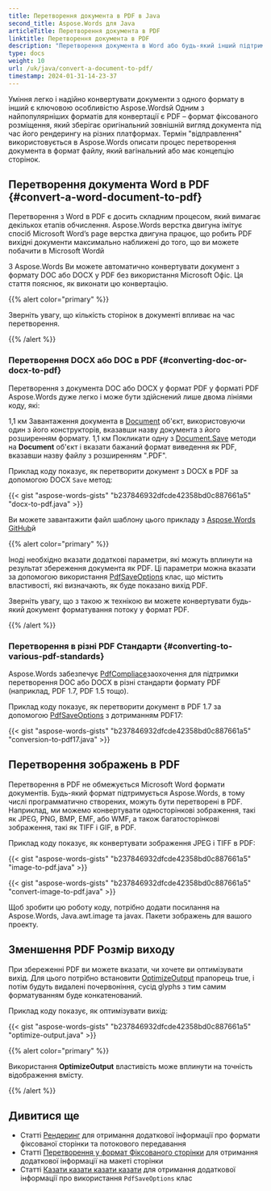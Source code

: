 ```yaml
---
title: Перетворення документа в PDF в Java
second_title: Aspose.Words для Java
articleTitle: Перетворення документа в PDF
linktitle: Перетворення документа в PDF
description: "Перетворення документа в Word або будь-який інший підтримуваний формат в PDF, який зберігає оригінальний зовнішній вигляд документа під час його рендерингу на різних платформах з використанням Javaй"
type: docs
weight: 10
url: /uk/java/convert-a-document-to-pdf/
timestamp: 2024-01-31-14-23-37
---
```


Уміння легко і надійно конвертувати документи з одного формату в інший є ключовою особливістю Aspose.Wordsй Одним з найпопулярніших форматів для конвертації є PDF – формат фіксованого розміщення, який зберігає оригінальний зовнішній вигляд документа під час його рендерингу на різних платформах. Термін "відправлення" використовується в Aspose.Words описати процес перетворення документа в формат файлу, який вагінальний або має концепцію сторінок.

## Перетворення документа Word в PDF {#convert-a-word-document-to-pdf}

Перетворення з Word в PDF є досить складним процесом, який вимагає декількох етапів обчислення. Aspose.Words верстка двигуна імітує спосіб Microsoft Word’s page верстка двигуна працює, що робить PDF вихідні документи максимально наближені до того, що ви можете побачити в Microsoft Wordй

З Aspose.Words Ви можете автоматично конвертувати документ з формату DOC або DOCX у PDF без використання Microsoft Офіс. Ця стаття пояснює, як виконати цю конвертацію.

{{% alert color="primary" %}}

Зверніть увагу, що кількість сторінок в документі впливає на час перетворення.

{{% /alert %}}

### Перетворення DOCX або DOC в PDF {#converting-doc-or-docx-to-pdf}

Перетворення з документа DOC або DOCX у формат PDF у форматі PDF Aspose.Words дуже легко і може бути здійснений лише двома лініями коду, які:

1,1 км Завантаження документа в [Document](https://reference.aspose.com/words/java/com.aspose.words/document/) об'єкт, використовуючи один з його конструкторів, вказавши назву документа з його розширенням формату.
1,1 км Покликати одну з [Document.Save](https://reference.aspose.com/words/java/com.aspose.words/document/#save-java.lang.String-int) методи на **Document** об'єкт і вказати бажаний формат виведення як PDF, вказавши назву файлу з розширенням ".PDF".

Приклад коду показує, як перетворити документ з DOCX в PDF за допомогою DOCX `Save` метод:

{{< gist "aspose-words-gists" "b237846932dfcde42358bd0c887661a5" "docx-to-pdf.java" >}}

Ви можете завантажити файл шаблону цього прикладу з [Aspose.Words GitHub](https://github.com/aspose-words/Aspose.Words-for-Java/tree/master/Examples/src/main/resources/com/aspose/words/examples/loading_saving/ConvertImageToPdf/Template.doc)й

{{% alert color="primary" %}}

Іноді необхідно вказати додаткові параметри, які можуть вплинути на результат збереження документа як PDF. Ці параметри можна вказати за допомогою використання [PdfSaveOptions](https://reference.aspose.com/words/java/com.aspose.words/pdfsaveoptions/) клас, що містить властивості, які визначають, як буде показано вихід PDF.

Зверніть увагу, що з такою ж технікою ви можете конвертувати будь-який документ форматування потоку у формат PDF.

{{% /alert %}}

### Перетворення в різні PDF Стандарти {#converting-to-various-pdf-standards}

Aspose.Words забезпечує [PdfCompliace](https://reference.aspose.com/words/java/com.aspose.words/pdfcompliance/)заохочення для підтримки перетворення DOC або DOCX в різні стандарти формату PDF (наприклад, PDF 1.7, PDF 1.5 тощо).

Приклад коду показує, як перетворити документ в PDF 1.7 за допомогою [PdfSaveOptions](https://reference.aspose.com/words/java/com.aspose.words/pdfsaveoptions/) з дотриманням PDF17:

{{< gist "aspose-words-gists" "b237846932dfcde42358bd0c887661a5" "conversion-to-pdf17.java" >}}

## Перетворення зображень в PDF

Перетворення в PDF не обмежується Microsoft Word формати документів. Будь-який формат підтримується Aspose.Words, в тому числі программатично створених, можуть бути перетворені в PDF. Наприклад, ми можемо конвертувати односторінкові зображення, такі як JPEG, PNG, BMP, EMF, або WMF, а також багатосторінкові зображення, такі як TIFF і GIF, в PDF.

Приклад коду показує, як конвертувати зображення JPEG і TIFF в PDF:

{{< gist "aspose-words-gists" "b237846932dfcde42358bd0c887661a5" "image-to-pdf.java" >}}

{{< gist "aspose-words-gists" "b237846932dfcde42358bd0c887661a5" "convert-image-to-pdf.java" >}}

Щоб зробити цю роботу коду, потрібно додати посилання на Aspose.Words, Java.awt.image та javax. Пакети зображень для вашого проекту.

## Зменшення PDF Розмір виходу

При збереженні PDF ви можете вказати, чи хочете ви оптимізувати вихід. Для цього потрібно встановити [OptimizeOutput](https://reference.aspose.com/words/java/com.aspose.words/fixedpagesaveoptions/#getOptimizeOutput) прапорець true, і потім будуть видалені почервоніння, сусід glyphs з тим самим форматуванням буде конкатенований.

Приклад коду показує, як оптимізувати вихід:

{{< gist "aspose-words-gists" "b237846932dfcde42358bd0c887661a5" "optimize-output.java" >}}

{{% alert color="primary" %}}

Використання **OptimizeOutput** властивість може вплинути на точність відображення вмісту.

{{% /alert %}}

## Дивитися ще

- Статті [Рендеринг](/words/uk/java/rendering/) для отримання додаткової інформації про формати фіксованої сторінки та потокового передавання
- Статті [Перетворення у формат Фіксованого сторінки](/words/java/converting-to-fixed-page-format/#convertingtofixed-pageformat-whatisapagelayout) для отримання додаткової інформації на макеті сторінки
- Статті [Казати казати казати казати](/words/uk/java/specify-rendering-options-when-converting-to-pdf/) для отримання додаткової інформації про використання `PdfSaveOptions` клас
